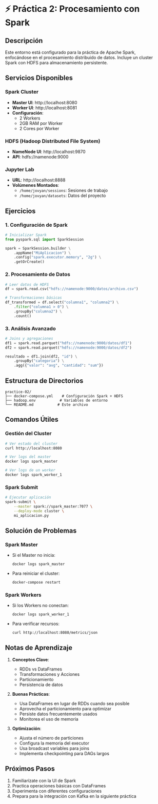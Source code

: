 # ⚡ Práctica 2: Procesamiento con Spark

## Descripción
Este entorno está configurado para la práctica de Apache Spark, enfocándose en el procesamiento distribuido de datos. Incluye un cluster Spark con HDFS para almacenamiento persistente.

## Servicios Disponibles

### Spark Cluster
- **Master UI**: http://localhost:8080
- **Worker UI**: http://localhost:8081
- **Configuración**:
  - 2 Workers
  - 2GB RAM por Worker
  - 2 Cores por Worker

### HDFS (Hadoop Distributed File System)
- **NameNode UI**: http://localhost:9870
- **API**: hdfs://namenode:9000

### Jupyter Lab
- **URL**: http://localhost:8888
- **Volúmenes Montados**:
  - `/home/jovyan/sessions`: Sesiones de trabajo
  - `/home/jovyan/datasets`: Datos del proyecto

## Ejercicios

### 1. Configuración de Spark
```python
# Inicializar Spark
from pyspark.sql import SparkSession

spark = SparkSession.builder \
    .appName("MiAplicacion") \
    .config("spark.executor.memory", "2g") \
    .getOrCreate()
```

### 2. Procesamiento de Datos
```python
# Leer datos de HDFS
df = spark.read.csv("hdfs://namenode:9000/datos/archivo.csv")

# Transformaciones básicas
df_transformed = df.select("columna1", "columna2") \
    .filter("columna1 > 0") \
    .groupBy("columna2") \
    .count()
```

### 3. Análisis Avanzado
```python
# Joins y agregaciones
df1 = spark.read.parquet("hdfs://namenode:9000/datos/df1")
df2 = spark.read.parquet("hdfs://namenode:9000/datos/df2")

resultado = df1.join(df2, "id") \
    .groupBy("categoria") \
    .agg({"valor": "avg", "cantidad": "sum"})
```

## Estructura de Directorios
```
practice-02/
├── docker-compose.yml    # Configuración Spark + HDFS
├── hadoop.env           # Variables de entorno
└── README.md           # Este archivo
```

## Comandos Útiles

### Gestión del Cluster
```bash
# Ver estado del cluster
curl http://localhost:8080

# Ver logs del master
docker logs spark_master

# Ver logs de un worker
docker logs spark_worker_1
```

### Spark Submit
```bash
# Ejecutar aplicación
spark-submit \
    --master spark://spark_master:7077 \
    --deploy-mode cluster \
    mi_aplicacion.py
```

## Solución de Problemas

### Spark Master
- Si el Master no inicia:
  ```bash
  docker logs spark_master
  ```
- Para reiniciar el cluster:
  ```bash
  docker-compose restart
  ```

### Spark Workers
- Si los Workers no conectan:
  ```bash
  docker logs spark_worker_1
  ```
- Para verificar recursos:
  ```bash
  curl http://localhost:8080/metrics/json
  ```

## Notas de Aprendizaje

1. **Conceptos Clave**:
   - RDDs vs DataFrames
   - Transformaciones y Acciones
   - Particionamiento
   - Persistencia de datos

2. **Buenas Prácticas**:
   - Usa DataFrames en lugar de RDDs cuando sea posible
   - Aprovecha el particionamiento para optimizar
   - Persiste datos frecuentemente usados
   - Monitorea el uso de memoria

3. **Optimización**:
   - Ajusta el número de particiones
   - Configura la memoria del executor
   - Usa broadcast variables para joins
   - Implementa checkpointing para DAGs largos

## Próximos Pasos

1. Familiarízate con la UI de Spark
2. Practica operaciones básicas con DataFrames
3. Experimenta con diferentes configuraciones
4. Prepara para la integración con Kafka en la siguiente práctica 